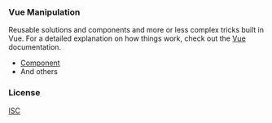 ### Vue Manipulation
Reusable solutions and components and more or less complex tricks built in Vue. For a detailed explanation on how things work, check out the [Vue](https://vuejs.org/) documentation.

* [Component](https://adrienloup.github.io/vue-manipulation/sample/search/component.html)
* And others

### License
[ISC](https://github.com/adrienloup/vue-manipulation/blob/master/LICENSE.md)
